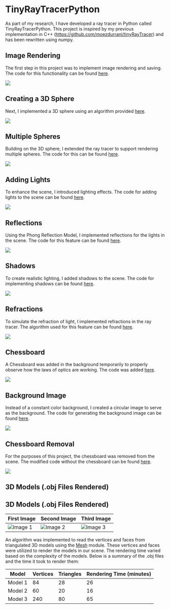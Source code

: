 # TinyRayTracerPython

As part of my research, I have developed a ray tracer in Python called TinyRayTracerPython. This project is inspired by my previous implementation in C++ (https://github.com/moezdurrani/tinyRayTracer) and has been rewritten using numpy.

## Image Rendering
The first step in this project was to implement image rendering and saving. The code for this functionality can be found [here](https://github.com/moezdurrani/TinyRayTracerPython/blob/main/Codes/ImageToDisk.py).

<img src="https://github.com/moezdurrani/TinyRayTracerPython/blob/main/Images/001.png">

## Creating a 3D Sphere
Next, I implemented a 3D sphere using an algorithm provided [here](https://github.com/moezdurrani/TinyRayTracerPython/blob/main/Codes/3DSphere.py).

<img src="https://github.com/moezdurrani/TinyRayTracerPython/blob/main/Images/002.png">

## Multiple Spheres
Building on the 3D sphere, I extended the ray tracer to support rendering multiple spheres. The code for this can be found [here](https://github.com/moezdurrani/TinyRayTracerPython/blob/main/Codes/MultipleSpheres.py).

<img src="https://github.com/moezdurrani/TinyRayTracerPython/blob/main/Images/003.png">

## Adding Lights
To enhance the scene, I introduced lighting effects. The code for adding lights to the scene can be found [here](https://github.com/moezdurrani/TinyRayTracerPython/blob/main/Codes/Lights.py).

<img src="https://github.com/moezdurrani/TinyRayTracerPython/blob/main/Images/004.png">

## Reflections
Using the Phong Reflection Model, I implemented reflections for the lights in the scene. The code for this feature can be found [here](https://github.com/moezdurrani/TinyRayTracerPython/blob/main/Codes/Reflections.py).

<img src="https://github.com/moezdurrani/TinyRayTracerPython/blob/main/Images/005.png">

## Shadows
To create realistic lighting, I added shadows to the scene. The code for implementing shadows can be found [here](https://github.com/moezdurrani/TinyRayTracerPython/blob/main/Codes/Shadows.py).

<img src="https://github.com/moezdurrani/TinyRayTracerPython/blob/main/Images/006.png">

## Refractions
To simulate the refraction of light, I implemented refractions in the ray tracer. The algorithm used for this feature can be found [here](https://github.com/moezdurrani/TinyRayTracerPython/blob/main/Codes/Refractions.py).

<img src="https://github.com/moezdurrani/TinyRayTracerPython/blob/main/Images/007.png">

## Chessboard
A Chessboard was added in the background temporarily to properly observe how the laws of optics are working. The code was added [here](https://github.com/moezdurrani/TinyRayTracerPython/blob/main/Codes/ChessBoard.py).

<img src="https://github.com/moezdurrani/TinyRayTracerPython/blob/main/Images/008.png">

## Background Image
Instead of a constant color background, I created a circular image to serve as the background. The code for generating the background image can be found [here](https://github.com/moezdurrani/TinyRayTracerPython/blob/main/Codes/Environment.py).

<img src="https://github.com/moezdurrani/TinyRayTracerPython/blob/main/Images/009.png">

## Chessboard Removal
For the purposes of this project, the chessboard was removed from the scene. The modified code without the chessboard can be found [here](https://github.com/moezdurrani/TinyRayTracerPython/blob/main/Codes/NoChessBoard.py).

<img src="https://github.com/moezdurrani/TinyRayTracerPython/blob/main/Images/010.png">

## 3D Models (.obj Files Rendered)

## 3D Models (.obj Files Rendered)

| First Image                                 | Second Image                                | Third Image                                 |
|---------------------------------------------|---------------------------------------------|---------------------------------------------|
| ![Image 1](https://github.com/moezdurrani/TinyRayTracerPyt/blob/master/Images/011.png) | ![Image 2](https://github.com/moezdurrani/TinyRayTracerPyt/blob/master/Images/012.png) | ![Image 3](https://github.com/moezdurrani/TinyRayTracerPyt/blob/master/Images/013.png) |

An algorithm was implemented to read the vertices and faces from triangulated 3D models using the [Mesh](https://github.com/moezdurrani/TinyRayTracerPyt/blob/master/model.py) module. These vertices and faces were utilized to render the models in our scene. The rendering time varied based on the complexity of the models. Below is a summary of the .obj files and the time it took to render them:

| Model     | Vertices | Triangles | Rendering Time (minutes) |
|-----------|----------|-----------|-------------------------|
| Model 1   | 84       | 28        | 26                      |
| Model 2   | 60       | 20        | 16                      |
| Model 3   | 240      | 80        | 65                      |





